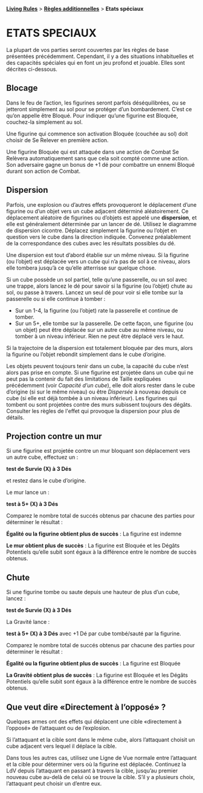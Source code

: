 **[Living Rules](../contents.md)** > **[Règles additionnelles](contents.md)** > **Etats spéciaux**

# ETATS SPECIAUX

La plupart de vos parties seront couvertes par les règles de base présentées précédemment. Cependant, il y a des situations inhabituelles et des capacités spéciales qui en font un jeu profond et jouable. Elles sont décrites ci-dessous.

## Blocage
Dans le feu de l’action, les figurines seront parfois déséquilibrées, ou se jetteront simplement au sol pour se protéger d’un bombardement. C’est ce qu’on appelle être Bloqué. Pour indiquer qu’une figurine est Bloquée, couchez-la simplement au sol.

Une figurine qui commence son activation Bloquée (couchée au sol) doit choisir de Se Relever en première action.

Une figurine Bloquée qui est attaquée dans une action de Combat Se Relèvera automatiquement sans que cela soit compté comme une action. Son adversaire gagne un bonus de +1 dé pour combattre un ennemi Bloqué durant son action de Combat.


## Dispersion
Parfois, une explosion ou d’autres effets provoqueront le déplacement d’une figurine ou d’un objet vers un cube adjacent déterminé aléatoirement. Ce déplacement aléatoire de figurines ou d’objets est appelé une **dispersion**, et elle est généralement déterminée par un lancer de dé. Utilisez le diagramme de dispersion cicontre. Déplacez simplement la figurine ou l’objet en question vers le cube dans la direction indiquée. Convenez préalablement de la correspondance des cubes avec les résultats possibles du dé.

Une dispersion est tout d’abord établie sur un même niveau. Si la figurine (ou l’objet) est déplacée vers un cube qui n’a pas de sol à ce niveau, alors elle tombera jusqu’à ce qu’elle atterrisse sur quelque chose.

Si un cube possède un sol partiel, telle qu’une passerelle, ou un sol avec une trappe, alors lancez le dé pour savoir si la figurine (ou l’objet) chute au sol, ou passe à travers. Lancez un seul dé pour voir si elle tombe sur la passerelle ou si elle continue à tomber :

+ Sur un 1-4, la figurine (ou l’objet) rate la passerelle et continue de tomber.
+ Sur un 5+, elle tombe sur la passerelle. De cette façon, une figurine (ou un objet) peut être déplacée sur un autre cube au même niveau, ou tomber à un niveau inférieur. Rien ne peut être déplacé vers le haut.

Si la trajectoire de la dispersion est totalement bloquée par des murs, alors la figurine ou l’objet rebondit simplement dans le cube d’origine.

Les objets peuvent toujours tenir dans un cube, la capacité du cube n’est alors pas prise en compte. Si une figurine est projetée dans un cube qui ne peut pas la contenir du fait des limitations de Taille expliquées précédemment (voir _Capacité d’un cube_), elle doit alors rester dans le cube d’origine (si sur le même niveau) ou être _Dispersée_ à nouveau depuis ce cube (si elle est déjà tombée à un niveau inférieur). Les figurines qui tombent ou sont projetées contre des murs subissent toujours des dégâts. Consulter les règles de l'effet qui provoque la dispersion pour plus de détails.


## Projection contre un mur
Si une figurine est projetée contre un mur bloquant son déplacement vers un autre cube, effectuez un :

**test de Survie (X) à 3 Dés**

et restez dans le cube d’origine.

Le mur lance un :

**test à 5+ (X) à 3 Dés**

Comparez le nombre total de succés obtenus par chacune des parties pour déterminer le résultat :

**Égalité ou la figurine obtient plus de succès** : La figurine est indemne

**Le mur obtient plus de succès** : La figurine est Bloquée et les Dégâts Potentiels qu’elle subit sont égaux à la différence entre le nombre de succès obtenus.


## Chute
Si une figurine tombe ou saute depuis une hauteur de plus d’un cube, lancez :

**test de Survie (X) à 3 Dés**

La Gravité lance :

**test à 5+ (X) à 3 Dés** avec +1 Dé par cube tombé/sauté par la figurine.

Comparez le nombre total de succés obtenus par chacune des parties pour déterminer le résultat :

**Égalité ou la figurine obtient plus de succès** : La figurine est Bloquée

**La Gravité obtient plus de succès** : La figurine est Bloquée et les Dégâts Potentiels qu’elle subit sont égaux à la différence entre le nombre de succès obtenus.


## Que veut dire «Directement à l’opposé» ?
Quelques armes ont des effets qui déplacent une cible «directement à l’opposé» de l’attaquant ou de l’explosion.

Si l’attaquant et la cible sont dans le même cube, alors l’attaquant choisit un cube adjacent vers lequel il déplace la cible.

Dans tous les autres cas, utilisez une Ligne de Vue normale entre l’attaquant et la cible pour déterminer vers où la figurine est déplacée. Continuez la LdV depuis l’attaquant en passant à travers la cible, jusqu’au premier nouveau cube au-delà de celui où se trouve la cible. S’il y a plusieurs choix, l’attaquant peut choisir un d’entre eux.

